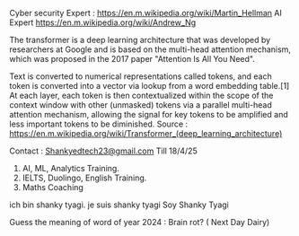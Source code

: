 Cyber security Expert :
https://en.m.wikipedia.org/wiki/Martin_Hellman
AI Expert
https://en.m.wikipedia.org/wiki/Andrew_Ng

The transformer is a deep learning architecture that was developed by researchers at Google and is based on the multi-head attention mechanism, which was proposed in the 2017 paper "Attention Is All You Need".

Text is converted to numerical representations called tokens, and each token is converted into a vector via lookup from a word embedding table.[1] At each layer, each token is then contextualized within the scope of the context window with other (unmasked) tokens via a parallel multi-head attention mechanism, allowing the signal for key tokens to be amplified and less important tokens to be diminished.
Source : 
https://en.m.wikipedia.org/wiki/Transformer_(deep_learning_architecture)

Contact : Shankyedtech23@gmail.com
Till 18/4/25
1) AI, ML, Analytics Training. 
2) IELTS, Duolingo, English  Training. 
3) Maths Coaching

ich bin shanky tyagi. 
je suis shanky tyagi
Soy Shanky Tyagi

Guess the meaning of word of year 2024 : Brain rot? ( Next Day Dairy)
